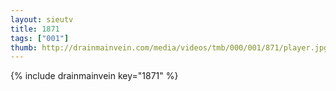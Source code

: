 ```yaml
--- 
layout: sieutv
title: 1871
tags: ["001"]
thumb: http://drainmainvein.com/media/videos/tmb/000/001/871/player.jpg
---
```

{% include drainmainvein key="1871" %} 
